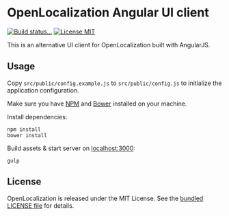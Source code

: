 # OpenLocalization Angular UI client

[![Build status...](https://img.shields.io/travis/openl10n/openl10n-app.svg?style=flat)](https://travis-ci.org/openl10n/openl10n-app)
[![License MIT](http://img.shields.io/badge/license-MIT-blue.svg?style=flat)](https://github.com/openl10n/openl10n-app/blob/master/LICENSE)

This is an alternative UI client for OpenLocalization built with AngularJS.

## Usage

Copy `src/public/config.example.js` to `src/public/config.js` to initialize the application
configuration.

Make sure you have [NPM](https://www.npmjs.org/) and [Bower](http://bower.io/#install-bower)
installed on your machine.

Install dependencies:

```shell
npm install
bower install
```

Build assets & start server on [localhost:3000](http://localhost:3000):

```shell
gulp
```

## License

OpenLocalization is released under the MIT License. See the [bundled LICENSE file](LICENSE)
for details.
